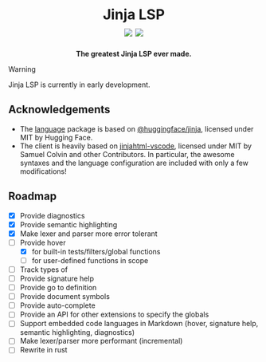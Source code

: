 <h1 align="center">
    Jinja LSP
    <br />
    <img src="https://img.shields.io/badge/license-MIT-blue.svg">
    <img src="https://img.shields.io/badge/PRs-welcome-brightgreen.svg">
    <br />
</h1>

<p align="center">
    <b>The greatest Jinja LSP ever made.</b>
</p>

> [!WARNING]
> Jinja LSP is currently in early development.

## Acknowledgements

- The [language](./packages/language/) package is based on [@huggingface/jinja](https://github.com/huggingface/huggingface.js/tree/main/packages/jinja), licensed under MIT by Hugging Face.
- The client is heavily based on [jinjahtml-vscode](https://github.com/samuelcolvin/jinjahtml-vscode), licensed under MIT by Samuel Colvin and other Contributors. In particular, the awesome syntaxes and the language configuration are included with only a few modifications!

## Roadmap

- [x] Provide diagnostics
- [x] Provide semantic highlighting
- [x] Make lexer and parser more error tolerant
- [ ] Provide hover
  - [x] for built-in tests/filters/global functions
  - [ ] for user-defined functions in scope
- [ ] Track types of
- [ ] Provide signature help
- [ ] Provide go to definition
- [ ] Provide document symbols
- [ ] Provide auto-complete
- [ ] Provide an API for other extensions to specify the globals
- [ ] Support embedded code languages in Markdown (hover, signature help, semantic highlighting, diagnostics)
- [ ] Make lexer/parser more performant (incremental)
- [ ] Rewrite in rust
